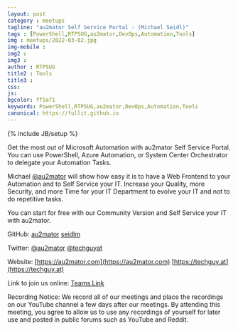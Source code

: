 ```yaml
---
layout: post
category : meetups
tagline: "au2mator Self Service Portal - (Michael Seidl)"
tags : [PowerShell,RTPSUG,au2mator,DevOps,Automation,Tools]
img : meetups/2022-03-02.jpg
img-mobile : 
img2 : 
img3 : 
author : RTPSUG
title2 : Tools
title3 : 
css: 
js: 
bgcolor: ff5a71
keywords: PowerShell,RTPSUG,au2mator,DevOps,Automation,Tools
canonical: https://fullit.github.io
---
```

{% include JB/setup %}

Get the most out of Microsoft Automation with au2mator Self Service Portal. You can use PowerShell, Azure Automation, or System Center Orchestrator to delegate your Automation Tasks.

<!--more-->

Michael [@au2mator](https://github.com/au2mator) will show how easy it is to have a Web Frontend to your Automation and to Self Service your IT. Increase your Quality, more Security, and more Time for your IT Department to evolve your IT and not to do repetitive tasks.

You can start for free with our Community Version and Self Service your IT with au2mator.

GitHub:
[au2mator](https://github.com/au2mator)
[seidlm](https://github.com/seidlm)

Twitter:
[@au2mator](https://twitter.com/au2mator)
[@techguyat](https://twitter.com/techguyat)

Website:
[https://au2mator.com](https://au2mator.com)
[https://techguy.at](https://techguy.at)

Link to join us online:
[Teams Link](https://teams.microsoft.com/l/meetup-join/19%3ameeting_MmZkZWVlOGQtYzgwYi00YjIwLWEzZWMtMDg0NWM5ZTkxNGVi%40thread.v2/0?context=%7b%22Tid%22%3a%22a70051d7-ca08-4339-bade-6d710a2ff616%22%2c%22Oid%22%3a%225027bff3-41c5-4510-a647-89e51b9f1b54%22%7d)

Recording Notice:
We record all of our meetings and place the recordings on our YouTube channel a few days after our meetings. By attending this meeting, you agree to allow us to use any recordings of yourself for later use and posted in public forums such as YouTube and Reddit.

